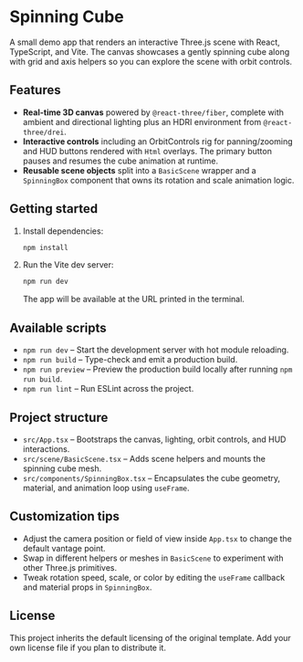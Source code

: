 # Spinning Cube

A small demo app that renders an interactive Three.js scene with React, TypeScript, and Vite. The canvas showcases a gently spinning cube along with grid and axis helpers so you can explore the scene with orbit controls.

## Features
- **Real-time 3D canvas** powered by `@react-three/fiber`, complete with ambient and directional lighting plus an HDRI environment from `@react-three/drei`.
- **Interactive controls** including an OrbitControls rig for panning/zooming and HUD buttons rendered with `Html` overlays. The primary button pauses and resumes the cube animation at runtime.
- **Reusable scene objects** split into a `BasicScene` wrapper and a `SpinningBox` component that owns its rotation and scale animation logic.

## Getting started
1. Install dependencies:
   ```bash
   npm install
   ```
2. Run the Vite dev server:
   ```bash
   npm run dev
   ```
   The app will be available at the URL printed in the terminal.

## Available scripts
- `npm run dev` – Start the development server with hot module reloading.
- `npm run build` – Type-check and emit a production build.
- `npm run preview` – Preview the production build locally after running `npm run build`.
- `npm run lint` – Run ESLint across the project.

## Project structure
- `src/App.tsx` – Bootstraps the canvas, lighting, orbit controls, and HUD interactions.
- `src/scene/BasicScene.tsx` – Adds scene helpers and mounts the spinning cube mesh.
- `src/components/SpinningBox.tsx` – Encapsulates the cube geometry, material, and animation loop using `useFrame`.

## Customization tips
- Adjust the camera position or field of view inside `App.tsx` to change the default vantage point.
- Swap in different helpers or meshes in `BasicScene` to experiment with other Three.js primitives.
- Tweak rotation speed, scale, or color by editing the `useFrame` callback and material props in `SpinningBox`.

## License
This project inherits the default licensing of the original template. Add your own license file if you plan to distribute it.
